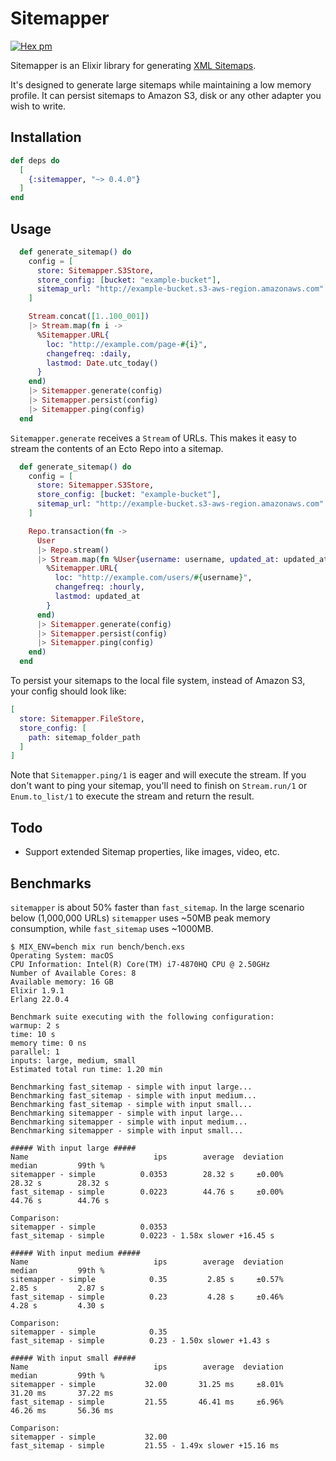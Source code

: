 # Sitemapper

[![Hex pm](http://img.shields.io/hexpm/v/sitemapper.svg?style=flat)](https://hex.pm/packages/sitemapper)

Sitemapper is an Elixir library for generating [XML Sitemaps](https://www.sitemaps.org).

It's designed to generate large sitemaps while maintaining a low memory profile. It can persist sitemaps to Amazon S3, disk or any other adapter you wish to write.

## Installation

```elixir
def deps do
  [
    {:sitemapper, "~> 0.4.0"}
  ]
end
```

## Usage

```elixir
  def generate_sitemap() do
    config = [
      store: Sitemapper.S3Store,
      store_config: [bucket: "example-bucket"],
      sitemap_url: "http://example-bucket.s3-aws-region.amazonaws.com"
    ]

    Stream.concat([1..100_001])
    |> Stream.map(fn i ->
      %Sitemapper.URL{
        loc: "http://example.com/page-#{i}",
        changefreq: :daily,
        lastmod: Date.utc_today()
      }
    end)
    |> Sitemapper.generate(config)
    |> Sitemapper.persist(config)
    |> Sitemapper.ping(config)
  end
```

`Sitemapper.generate` receives a `Stream` of URLs. This makes it easy to stream the contents of an Ecto Repo into a sitemap.

```elixir
  def generate_sitemap() do
    config = [
      store: Sitemapper.S3Store,
      store_config: [bucket: "example-bucket"],
      sitemap_url: "http://example-bucket.s3-aws-region.amazonaws.com"
    ]

    Repo.transaction(fn ->
      User
      |> Repo.stream()
      |> Stream.map(fn %User{username: username, updated_at: updated_at} ->
        %Sitemapper.URL{
          loc: "http://example.com/users/#{username}",
          changefreq: :hourly,
          lastmod: updated_at
        }
      end)
      |> Sitemapper.generate(config)
      |> Sitemapper.persist(config)
      |> Sitemapper.ping(config)
    end)
  end
```

To persist your sitemaps to the local file system, instead of Amazon S3, your config should look like: 

```elixir
[
  store: Sitemapper.FileStore, 
  store_config: [
    path: sitemap_folder_path
  ]
]
```

Note that `Sitemapper.ping/1` is eager and will execute the stream. If you don't want to ping your sitemap, you'll need to finish on `Stream.run/1` or `Enum.to_list/1` to execute the stream and return the result.

## Todo

- Support extended Sitemap properties, like images, video, etc.

## Benchmarks

`sitemapper` is about 50% faster than `fast_sitemap`. In the large scenario below (1,000,000 URLs) `sitemapper` uses ~50MB peak memory consumption, while `fast_sitemap` uses ~1000MB.

```shell
$ MIX_ENV=bench mix run bench/bench.exs
Operating System: macOS
CPU Information: Intel(R) Core(TM) i7-4870HQ CPU @ 2.50GHz
Number of Available Cores: 8
Available memory: 16 GB
Elixir 1.9.1
Erlang 22.0.4

Benchmark suite executing with the following configuration:
warmup: 2 s
time: 10 s
memory time: 0 ns
parallel: 1
inputs: large, medium, small
Estimated total run time: 1.20 min

Benchmarking fast_sitemap - simple with input large...
Benchmarking fast_sitemap - simple with input medium...
Benchmarking fast_sitemap - simple with input small...
Benchmarking sitemapper - simple with input large...
Benchmarking sitemapper - simple with input medium...
Benchmarking sitemapper - simple with input small...

##### With input large #####
Name                            ips        average  deviation         median         99th %
sitemapper - simple          0.0353        28.32 s     ±0.00%        28.32 s        28.32 s
fast_sitemap - simple        0.0223        44.76 s     ±0.00%        44.76 s        44.76 s

Comparison:
sitemapper - simple          0.0353
fast_sitemap - simple        0.0223 - 1.58x slower +16.45 s

##### With input medium #####
Name                            ips        average  deviation         median         99th %
sitemapper - simple            0.35         2.85 s     ±0.57%         2.85 s         2.87 s
fast_sitemap - simple          0.23         4.28 s     ±0.46%         4.28 s         4.30 s

Comparison:
sitemapper - simple            0.35
fast_sitemap - simple          0.23 - 1.50x slower +1.43 s

##### With input small #####
Name                            ips        average  deviation         median         99th %
sitemapper - simple           32.00       31.25 ms     ±8.01%       31.20 ms       37.22 ms
fast_sitemap - simple         21.55       46.41 ms     ±6.96%       46.26 ms       56.36 ms

Comparison:
sitemapper - simple           32.00
fast_sitemap - simple         21.55 - 1.49x slower +15.16 ms
```
